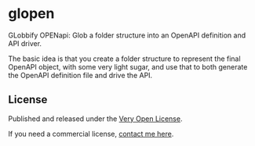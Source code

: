 # glopen

GLobbify OPENapi: Glob a folder structure into an OpenAPI definition and API driver.

The basic idea is that you create a folder structure to represent the final OpenAPI object, with some very light sugar, and use that to both generate the OpenAPI definition file and drive the API.

## License

Published and released under the [Very Open License](http://veryopenlicense.com).

If you need a commercial license, [contact me here](https://davistobias.com/license?software=glopen).
